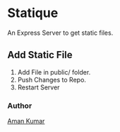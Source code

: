 # Statique

An Express Server to get static files.


## Add Static File
1. Add File in public/ folder.
2. Push Changes to Repo.
3. Restart Server


### Author

[Aman Kumar](https://onlyoneaman.medium.com)